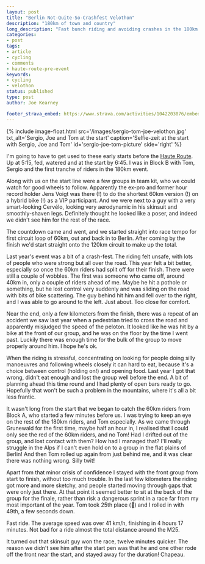 ```yaml
---
layout: post
title: "Berlin Not-Quite-So-Crashfest Velothon"
description: "180km of town and country"
long_description: "Fast bunch riding and avoiding crashes in the 180km edition of the 2017 Berlin Velothon"
categories:
- post
tags:
- article
- cycling
- comments
- haute-route-pre-event
keywords:
- cycling
- velothon
status: published
type: post
author: Joe Kearney

footer_strava_embed: https://www.strava.com/activities/1042203076/embed/1caeac1ab577b978ad11c913c923071498599c8a
---
```


{% include image-float.html src='/images/sergio-tom-joe-velothon.jpg' txt_alt='Sergio, Joe and Tom at the start' caption='Selfie-zeit at the start with Sergio, Joe and Tom' id='sergio-joe-tom-picture' side='right' %}

[haute-route]: /haute-route

I'm going to have to get used to these early starts before the [Haute Route][haute-route]. Up at 5:15, fed, watered and at the start by 6:45. I was in Block B with Tom, Sergio and the first tranche of riders in the 180km event.

Along with us on the start line were a few groups in team kit, who we could watch for good wheels to follow. Apparently the ex-pro and former hour record holder Jens Voigt was there (!) to do the shortest 60km version (!) on a hybrid bike (!) as a VIP participant. And we were next to a guy with a very smart-looking Cervélo, looking very aerodynamic in his skinsuit and smoothly-shaven legs. Definitely thought he looked like a poser, and indeed we didn't see him for the rest of the race.

The countdown came and went, and we started straight into race tempo for first circuit loop of 60km, out and back in to Berlin. After coming by the finish we'd start straight onto the 120km circuit to make up the total.

Last year's event was a bit of a crash-fest. The riding felt unsafe, with lots of people who were strong but all over the road. This year felt a bit better, especially so once the 60km riders had split off for their finish. There were still a couple of wobbles. The first was someone who came off, around 40km in, only a couple of riders ahead of me. Maybe he hit a pothole or something, but he lost control very suddenly and was sliding on the road with bits of bike scattering. The guy behind hit him and fell over to the right, and I was able to go around to the left. Just about. Too close for comfort.

Near the end, only a few kilometers from the finish, there was a repeat of an accident we saw last year when a pedestrian tried to cross the road and apparently misjudged the speed of the peloton. It looked like he was hit by a bike at the front of our group, and he was on the floor by the time I went past. Luckily there was enough time for the bulk of the group to move properly around him. I hope he's ok.

When the riding is stressful, concentrating on looking for people doing silly manoeuvres and following wheels closely it can hard to eat, because it's a choice between control (holding on!) and opening food. Last year I got that wrong, didn't eat enough and lost the group well before the end. A bit of planning ahead this time round and I had plenty of open bars ready to go. Hopefully that won't be such a problem in the mountains, where it's all a bit less frantic.

It wasn't long from the start that we began to catch the 60km riders from Block A, who started a few minutes before us. I was trying to keep an eye on the rest of the 180km riders, and Tom especially. As we came through Grunewald for the first time, maybe half an hour in, I realised that I could only see the red of the 60km riders, and no Tom! Had I drifted out of the group, and lost contact with them? How had I managed that? I'll really struggle in the Alps if I can't even hold on to a group in the flat plains of Berlin! And then Tom rolled up again from just behind me, and it was clear there was nothing wrong. Silly twit!

Apart from that minor crisis of confidence I stayed with the front group from start to finish, without too much trouble. In the last few kilometers the riding got more and more sketchy, and people started moving through gaps that were only just there. At that point it seemed better to sit at the back of the group for the finale, rather than risk a dangerous sprint in a race far from my most important of the year. Tom took 25th place (👏) and I rolled in with 49th, a few seconds down.

Fast ride. The average speed was over 41 km/h, finishing in 4 hours 17 minutes. Not bad for a ride almost the total distance around the M25.

It turned out that skinsuit guy won the race, twelve minutes quicker. The reason we didn't see him after the start pen was that he and one other rode off the front near the start, and stayed away for the duration! Chapeau.
